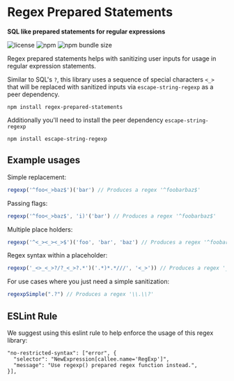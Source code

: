 # Regex Prepared Statements
**SQL like prepared statements for regular expressions**

![license](https://img.shields.io/npm/l/regex-prepared-statements)
![npm](https://img.shields.io/npm/v/regex-prepared-statements)
![npm bundle size](https://img.shields.io/bundlephobia/minzip/regex-prepared-statements)

Regex prepared statements helps with sanitizing user inputs for usage in regular expression statements.

Similar to SQL's `?`, this library uses a sequence of special characters `<_>` that will be replaced with sanitized
inputs via `escape-string-regexp` as a peer dependency.

```
npm install regex-prepared-statements
```

Additionally you'll need to install the peer dependency `escape-string-regexp`
```
npm install escape-string-regexp
```


## Example usages

Simple replacement:
```typescript
regexp('^foo<_>baz$')('bar') // Produces a regex '^foobarbaz$'
```

Passing flags:
```typescript
regexp('^foo<_>baz$', 'i)'('bar') // Produces a regex '^foobarbaz$'
```

Multiple place holders:
```typescript
regexp('^<_><_><_>$')('foo', 'bar', 'baz') // Produces a regex '^foobarbaz$'
```

Regex syntax within a placeholder:
```typescript
regexp('_<>_<_>?/?_<_>?.*')('.*)*.*///', '<_>')) // Produces a regex '_<>_\\.\\*\\)\\*\\.\\*\\/\\/\\/?\\/?_<_>?.*'
```

For use cases where you just need a simple sanitization:
```typescript
regexpSimple(".?") // Produces a regex '\\.\\?'
```

## ESLint Rule

We suggest using this eslint rule to help enforce the usage of this regex library:

```
"no-restricted-syntax": ["error", {
  "selector": "NewExpression[callee.name='RegExp']",
  "message": "Use regexp() prepared regex function instead.",
}],
```